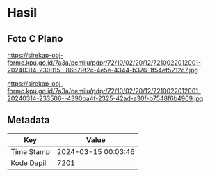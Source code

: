 # Hasil

## Foto C Plano

https://sirekap-obj-formc.kpu.go.id/7a3a/pemilu/pdpr/72/10/02/20/12/7210022012001-20240314-230815--86679f2c-4e5e-4344-b376-1f54ef5212c7.jpg

https://sirekap-obj-formc.kpu.go.id/7a3a/pemilu/pdpr/72/10/02/20/12/7210022012001-20240314-233506--4390ba4f-2325-42ad-a30f-b7548f6b4969.jpg


## Metadata

| Key        | Value               |
| ---------- | ------------------- |
| Time Stamp | 2024-03-15 00:03:46 |
| Kode Dapil | 7201                |



